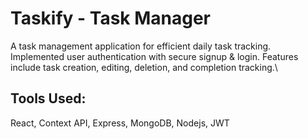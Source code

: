 # Taskify - Task Manager

A task management application for efficient daily task tracking. Implemented user authentication with secure signup & login. Features include task creation, editing, deletion, and completion tracking.\

## Tools Used: 
React, Context API, Express, MongoDB, Nodejs, JWT
